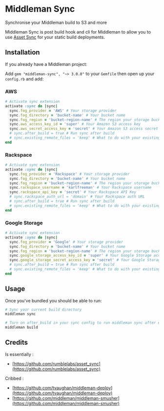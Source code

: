 # Middleman Sync

Synchronise your Middleman build to S3 and more

Middleman Sync is post build hook and cli for Middleman to allow you to use [Asset Sync](https://raw.github.com/rumblelabs/asset_sync) for your static build deployments.

## Installation

If you already have a Middleman project:

Add `gem "middleman-sync", "~> 3.0.0"` to your `Gemfile` then open up your `config.rb` and add:

### AWS

``` ruby
# Activate sync extension
activate :sync do |sync|
  sync.fog_provider = 'AWS' # Your storage provider
  sync.fog_directory = 'bucket-name' # Your bucket name
  sync.fog_region = 'bucket-region-name' # The region your storage bucket is in
  sync.aws_access_key_id = 'super' # Your Amazon S3 access key
  sync.aws_secret_access_key = 'secret' # Your Amazon S3 access secret
  # sync.after_build = true # Run sync after build
  # sync.existing_remote_files = 'keep' # What to do with your existing remote files? (keep or delete)
end
```

### Rackspace

``` ruby
# Activate sync extension
activate :sync do |sync|
  sync.fog_provider = 'Rackspace' # Your storage provider
  sync.fog_directory = 'bucket-name' # Your bucket name
  sync.fog_region = 'bucket-region-name' # The region your storage bucket is in
  sync.rackspace_username = 'karlfreeman' # Your Rackspace username
  sync.rackspace_api_key = 'secret' # Your Rackspace API Key
  # sync.rackspace_auth_url = 'domain' # Your Rackspace auth URL
  # sync.after_build = true # Run sync after build
  # sync.existing_remote_files = 'keep' # What to do with your existing remote files? (keep or delete)
end
```

### Google Storage

``` ruby
# Activate sync extension
activate :sync do |sync|
  sync.fog_provider = 'Google' # Your storage provider
  sync.fog_directory = 'bucket-name' # Your bucket name
  sync.fog_region = 'bucket-region-name' # The region your storage bucket is in
  sync.google_storage_access_key_id = 'super' # Your Google Storage access key
  sync.google_storage_secret_access_key = 'secret' # Your Google Storage access secret
  # sync.after_build = true # Run sync after build
  # sync.existing_remote_files = 'keep' # What to do with your existing remote files? (keep or delete)
end
```

## Usage

Once you've bundled you should be able to run:

``` ruby 
# Sync your current build directory
middleman sync
```

``` ruby 
# Turn on after_build in your sync config to run middleman sync after each build
middleman build
```

## Credits

Is essentially :

 - [https://github.com/rumblelabs/asset_sync](https://github.com/rumblelabs/asset_sync)

Cribbed :

- [https://github.com/tvaughan/middleman-deploy](https://github.com/tvaughan/middleman-deploy)
- [https://github.com/middleman/middleman-smusher](https://github.com/middleman/middleman-smusher)